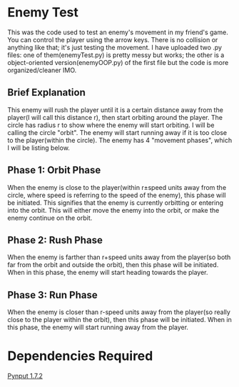 # Enemy Test
This was the code used to test an enemy's movement in my friend's game. You can control the player using the arrow keys. There is no collision or anything like that; it's just testing the movement. I have uploaded two .py files: one of them(enemyTest.py) is pretty messy but works; the other is a object-oriented version(enemyOOP.py) of the first file but the code is more organized/cleaner IMO.
## Brief Explanation
This enemy will rush the player until it is a certain distance away from the player(I will call this distance r), then start orbiting around the player. The circle has radius r to show where the enemy will start orbiting. I will be calling the circle "orbit". The enemy will start running away if it is too close to the player(within the circle).
The enemy has 4 "movement phases", which I will be listing below.
## Phase 1: Orbit Phase
When the enemy is close to the player(within r±speed units away from the circle, where speed is referring to the speed of the enemy), this phase will be initiated. This signifies that the enemy is currently orbitting or entering into the orbit. This will either move the enemy into the orbit, or make the enemy continue on the orbit. 
## Phase 2: Rush Phase
When the enemy is farther than r+speed units away from the player(so both far from the orbit and outside the orbit), then this phase will be initiated. When in this phase, the enemy will start heading towards the player. 
## Phase 3: Run Phase
When the enemy is closer than r-speed units away from the player(so really close to the player within the orbit), then this phase will be initiated. When in this phase, the enemy will start running away from the player. 
# Dependencies Required
[Pynput 1.7.2](https://pynput.readthedocs.io/en/latest/)
